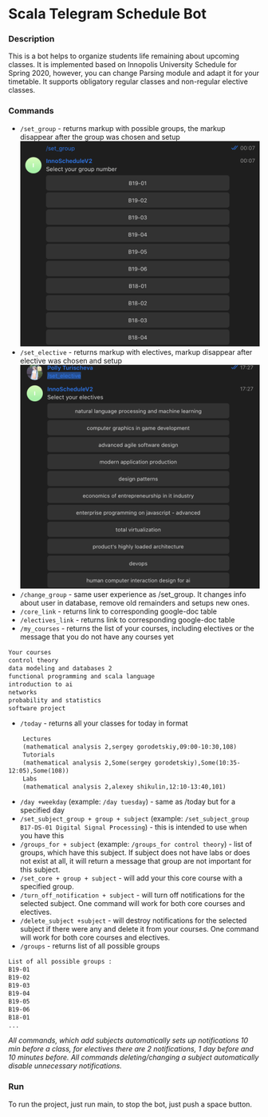 # Scala Telegram Schedule Bot
### Description
 This is a bot helps to organize students life remaining about upcoming classes. It is implemented based on Innopolis University Schedule for Spring 2020, however, you can change Parsing module and adapt it for your timetable. It supports obligatory regular classes and non-regular elective classes.
 ###  Commands
 * `/set_group` - returns markup with possible groups, the markup disappear after the group was chosen and setup  
 ![](./images/markupExample.png)
 * `/set_elective` - returns markup with electives, markup disappear after elective was chosen and setup
 ![](./images/electiveExample.png)
 * `/change_group` - same user experience as /set_group. It changes info about user in database, remove old remainders and setups new ones.
 * `/core_link` - returns link to corresponding google-doc table
 * `/electives_link` - returns link to corresponding google-doc table
 * `/my_courses` - returns the list of your courses, including electives or the message that you do not have any courses yet
 ```
Your courses 
 control theory
data modeling and databases 2
functional programming and scala language
introduction to ai
networks
probability and statistics
software project
```
 * `/today` - returns all your classes for today in format
 ```Your courses for today are 
     Lectures 
     (mathematical analysis 2,sergey gorodetskiy,09:00-10:30,108) 
     Tutorials  
     (mathematical analysis 2,Some(sergey gorodetskiy),Some(10:35-12:05),Some(108))
     Labs    
     (mathematical analysis 2,alexey shikulin,12:10-13:40,101)
```
 * `/day +weekday` (example: `/day tuesday`) - same as /today but for a specified day
 * `/set_subject_group + group + subject` (example: `/set_subject_group B17-DS-01 Digital Signal Processing`) - this is intended to use when you have this 
 * `/groups_for + subject` (example: `/groups_for control theory`) - list of groups, which have this subject. If subject does not have labs or does not exist at all, it will return a message that group are not important for this subject.
 * `/set_core + group + subject` - will add your this core course with a specified group.
 * `/turn_off_notification + subject` - will turn off notifications for the selected subject. One command will work for both core courses and electives.
 * `/delete_subject +subject` - will destroy notifications for the selected subject if there were any and delete it from your courses. One command will work for both core courses and electives.
 * `/groups` - returns list of all possible groups
 ```
List of all possible groups : 
 B19-01
B19-02
B19-03
B19-04
B19-05
B19-06
B18-01
...
```
*All commands, which add subjects automatically sets up notifications 10 min before a class, for electives there are 2 notifications, 1 day before and 10 minutes before. All commands deleting/changing a subject automatically disable unnecessary notifications.*
### Run
To run the project, just run main, to stop the bot, just push a space button.
 